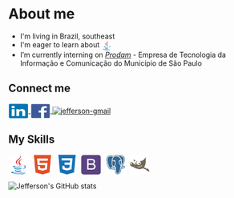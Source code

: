 # About me
- I'm living in Brazil, southeast
- I'm eager to learn about <kbd><img align="center" alt="angular" height="20" width="20" src="https://raw.githubusercontent.com/devicons/devicon/master/icons/java/java-original.svg" style="max-width:100%;"></kbd>
- I’m currently interning on [*Prodam*](https://portal.prodam.sp.gov.br/) - Empresa de Tecnologia da Informação e Comunicação do Município de São Paulo

## Connect me
<a href="https://www.linkedin.com/in/jperluxo/" target="_blank"> <img align="center" alt="jefferson-linkedln" height="30" width="40" src="https://raw.githubusercontent.com/devicons/devicon/master/icons/linkedin/linkedin-original.svg" style="max-width:100%;">
</a>
<a href="https://www.facebook.com/JPerluxo/" target="_blank"> <img align="center" alt="jefferson-facebook" height="30" width="40" src="https://raw.githubusercontent.com/devicons/devicon/master/icons/facebook/facebook-original.svg" style="max-width:100%;">
</a>
<a href="mailto:jperluxo@gmail.com?subject=Contato%20pelo%20Github" target="_blank"> <img align="center" alt="jefferson-gmail" height="35" width="35" src="https://icons.iconarchive.com/icons/dtafalonso/android-lollipop/256/Gmail-icon.png" style="max-width:100%;">
</a>

## My Skills
<p>
  <kbd>
    <kbd><img align="center" alt="java" height="40" width="40" src="https://raw.githubusercontent.com/devicons/devicon/master/icons/java/java-original.svg" style="max-width:100%;"></kbd>
    <kbd><img align="center" alt="html" height="40" width="40" src="https://raw.githubusercontent.com/devicons/devicon/master/icons/html5/html5-plain.svg" style="max-width:100%;"></kbd>
    <kbd><img align="center" alt="css" height="40" width="40" src="https://raw.githubusercontent.com/devicons/devicon/master/icons/css3/css3-plain.svg" style="max-width:100%;"></kbd>
    <kbd><img align="center" alt="bootstrap" height="40" width="40" src="https://raw.githubusercontent.com/devicons/devicon/master/icons/bootstrap/bootstrap-plain.svg" style="max-width:100%;"></kbd>
    <kbd><img align="center" alt="postgresql" height="40" width="40" src="https://raw.githubusercontent.com/devicons/devicon/master/icons/postgresql/postgresql-plain.svg" style="max-width:100%;"></kbd>
    <kbd><img align="center" alt="gimp" height="40" width="40" src="https://raw.githubusercontent.com/devicons/devicon/master/icons/gimp/gimp-plain.svg" style="max-width:100%;"></kbd>
  </kbd>
</p>

![Jefferson's GitHub stats](https://github-readme-stats.vercel.app/api?username=JPerluxo&show_icons=true&count_private=true&theme=dark)
